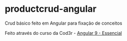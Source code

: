 # productcrud-angular
Crud básico feito em Angular para fixação de conceitos

Feito através do curso da Cod3r - [Angular 9 - Essencial](https://www.cod3r.com.br/courses/angular-9-essencial)

